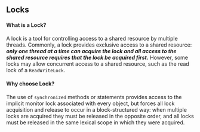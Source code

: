 ## Locks
#### What is a Lock?
 A lock is a tool for controlling access to a shared resource by
 multiple threads. Commonly, a lock provides exclusive access to a
 shared resource: ***only one thread at a time can acquire the lock and all
 access to the shared resource requires that the lock be acquired first.***
 However, some locks may allow concurrent access to a shared resource,
 such as the read lock of a `ReadWriteLock`.
 
 
#### Why choose Lock?
 The use of `synchronized` methods or statements provides access to the
 implicit monitor lock associated with every object, but forces all lock
 acquisition and release to occur in a block-structured way: when
 multiple locks are acquired they must be released in the opposite
 order, and all locks must be released in the same lexical scope in
 which they were acquired.